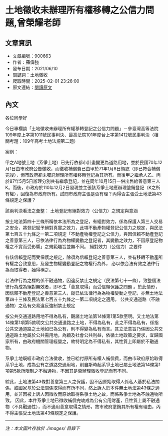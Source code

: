# 土地徵收未辦理所有權移轉之公信力問題,曾榮耀老師

## 文章資訊
- 文章編號：900663
- 作者：蘇偉強
- 發布日期：2021/06/10
- 關鍵詞：土地徵收
- 爬取時間：2025-02-01 23:26:00
- 原文連結：[閱讀原文](https://real-estate.get.com.tw/Columns/detail.aspx?no=900663)

## 內文


各位同學好


今日專欄談「土地徵收未辦理所有權移轉登記之公信力問題」－參臺灣高等法院109年度上字第1011號民事判決、最高法院101年度台上字第1412號民事判決（相關考題：109年高考土地法規第二題）


案例：


甲之A地號土地（系爭土地）已先行依都市計畫變更為道路用地，並於民國70年12月1日由市政府公告徵收，而徵收補償費已由甲於71年1月8日領訖（即已符合補償完竣），但市政府卻未囑託辦理所有權移轉登記為其所有。而後甲之繼承人乙、丙於87年5月5日辦理分別共有繼承登記，並在同年10月15日一併出售給善意第三人K。而後，市政府於110年12月2日發現並主張該系爭土地應辦理塗銷登記（K之所有權），回復為市政府所有。試問市政府主張是否有理？丙得否主張受土地法第43條規定之保護？


該兩判決看法之彙整：
土地登記有絕對效力（公信力）之規定與意涵


按土地法第四十三條所稱依本法所為之登記，有絕對效力，係為保護人第三人交易之安全，將登記賦予絕對真實之效力，此項不動產物權登記公信力之規定，與民法第七百五十九條之一第二項規定「不動產物權登記之公信力，與因信賴不動產登記之善意第三人，已依法律行為為物權變動之登記者，其變動之效力，不因原登記物權之不實而受影響」之規範趣旨並無不同。
絕對效力（公信力）之要件


各該信賴登記而受保護之規定，除須為信賴登記之善意第三人，並有移轉不動產所有權之合致意思，及發生物權變動登記之物權行為外，
必以依合法有效之法律行為而取得者，始得稱之。


若法律行為之標的係不融通物，因違反禁止之規定（民法第七十一條），致整個法律行為成為絕對無效者，即不生「善意取得」而受信賴保護之問題
。於此情形，因信賴不動產登記之善意第三人，縱已依法律行為為物權變動之登記，亦無土地法第四十三條及民法第七百五十九條之一第二項規定之適用。
公共交通道路（不融通物）之私有交易違反強制禁止規定


按公共交通道路用地不得為私有，觀諸土地法第14條第1第5款至明。又土地法第14條第1項第5款明文公共交通道路之土地，不得為私有，此之不得為私有，係指公共交通道路之土地如已為公有，則不得變為私有而言。其立法意旨乃係因公共交通道路土地屬於公共需用地，為顧及社會公共利益，依循土地政策之要求，宜歸國家所有，由政府機關管理經營之，故特明定為不得私有，其性質上即屬於不融通物。


系爭土地既經市政府合法徵收，並已給付原所有權人補償費，而由市政府原始取得系爭土地，成為公有之道路交通用地，則自斯時起系爭土地已屬土地法第14條第1項第5款所限制之不融通物，不因其是否辦理徵收登記而有不同。


綜此，土地法第43條對善意第三人之保護，固不因原始取得人係私人基於私法關係，或國家基於公法關係取得而有所不同，然上訴人於本件無土地法第43條之適用，並非因被上訴人因徵收而原始取得系爭土地之故，而係系爭土地為不融通物所致。
因此，本件系爭土地已徵收補償完竣成為公有公用財產，且性質上屬不融通物（不具融通性），而不適用善意取得之情形，故市政府塗銷其所有權有理由，丙不得主張受土地法第43條規定之保護。

---
*注：本文圖片存放於 ./images/ 目錄下*
